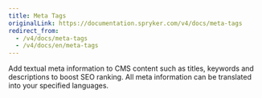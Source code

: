 ```yaml
---
title: Meta Tags
originalLink: https://documentation.spryker.com/v4/docs/meta-tags
redirect_from:
  - /v4/docs/meta-tags
  - /v4/docs/en/meta-tags
---
```


Add textual meta information to CMS content such as titles, keywords and descriptions to boost SEO ranking. All meta information can be translated into your specified languages.
